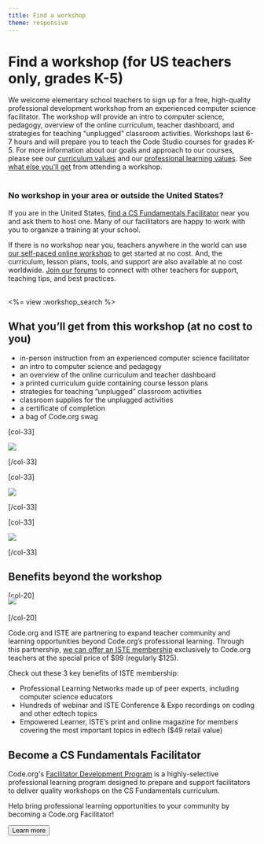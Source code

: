 ```yaml
---
title: Find a workshop
theme: responsive
---
```

# Find a workshop (for US teachers only, grades K-5)
We welcome elementary school teachers to sign up for a free, high-quality professional development workshop from an experienced computer science facilitator. The workshop will provide an intro to computer science, pedagogy, overview of the online curriculum, teacher dashboard, and strategies for teaching “unplugged” classroom activities. Workshops last 6-7 hours and will prepare you to teach the Code Studio courses for grades K-5. For more information about our goals and approach to our courses, please see our [curriculum values](/educate/curriculum/values) and our [professional learning values](/educate/professional-learning/values). See [what else you'll get](#get) from attending a workshop.
<br />
<br />
### No workshop in your area or outside the United States? <br />

If you are in the United States, [find a CS Fundamentals Facilitator](/educate/k5-affiliates-directory) near you and ask them to host one. Many of our facilitators are happy to work with you to organize a training at your school. 

If there is no workshop near you, teachers anywhere in the world can use [our self-paced online workshop](/educate/professional-development-online) to get started at no cost. And, the curriculum, lesson plans, tools, and support are also available at no cost worldwide. [Join our forums](https://forum.code.org) to connect with other teachers for support, teaching tips, and best practices.
<br />
<br />

<%= view :workshop_search %>

<a id="get"></a>
## What you’ll get from this workshop (at no cost to you)
<ul><li>in-person instruction from an experienced computer science facilitator</li>
<li>an intro to computer science and pedagogy</li>
<li>an overview of the online curriculum and teacher dashboard</li>
<li>a printed curriculum guide containing course lesson plans</li>
<li>strategies for teaching “unplugged” classroom activities</li>
<li>classroom supplies for the unplugged activities</li>
<li>a certificate of completion</li>
<li>a bag of Code.org swag</li></ul>

[col-33]

<img src="/images/fit-200/swagbag.png"/>

[/col-33]

[col-33]

<img src="/images/fit-200/coursebook.png"/>

[/col-33]

[col-33]

<img src="/images/fit-200/k5certificate.png"/>

[/col-33]

<div style="clear:both"></div>

## Benefits beyond the workshop

[col-20]

<img style="margin-top:-20px;margin-bottom:-30px" src="/images/avatars/fit-200/iste.png"/>

[/col-20]

Code.org and ISTE are partnering to expand teacher community and learning opportunities beyond Code.org’s professional learning. Through this partnership, [we can offer an ISTE membership](https://www.iste.org/membership/code-org) exclusively to Code.org teachers at the special price of $99 (regularly $125).

Check out these 3 key benefits of ISTE membership:

- Professional Learning Networks made up of peer experts, including computer science educators
- Hundreds of webinar and ISTE Conference & Expo recordings on coding and other edtech topics
- Empowered Learner, ISTE’s print and online magazine for members covering the most important topics in edtech ($49 retail value)



## Become a CS Fundamentals Facilitator
Code.org's [Facilitator Development Program](/educate/professional-learning/facilitator) is a highly-selective professional learning program designed to prepare and support facilitators to deliver quality workshops on the CS Fundamentals curriculum.

Help bring professional learning opportunities to your community by becoming a Code.org Facilitator!

<a href="/educate/professional-learning/facilitator"><button>Learn more</button>

<script>var AnswerDash;!function(e,t,n,s,a){if(!t.getElementById(s)){var i,r=t.createElement(n),c=t.getElementsByTagName(n)[0];e[a]||(i=e[a]=function(){i.__oninit.push(arguments)},i.__oninit=[]),r.type="text/javascript",r.async=!0,r.src="https://p1.answerdash.com/answerdash.min.js?siteid=1108",r.setAttribute("id",s),c.parentNode.insertBefore(r,c)}}(window,document,"script","answerdash-script","AnswerDash");</script> 
